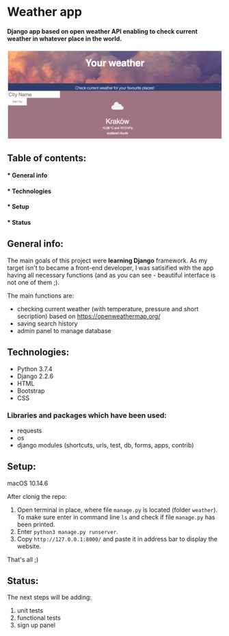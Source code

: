 # Weather app
#### Django app based on open weather API enabling to check current weather in whatever place in the world.

<img src="readme_image.png" width="700">

## Table of contents:
#### * General info
#### * Technologies 
#### * Setup
#### * Status

## **General info**:
The main goals of this project were **learning Django** framework.
As my target isn't to became a front-end developer, I was satisified with the app having all necessary functions (and as you can see - beautiful interface is not one of them ;).

The main functions are:
* checking current weather (with temperature, pressure and short secription) based on https://openweathermap.org/
* saving search history
* admin panel to manage database 
     
## **Technologies**:
- Python 3.7.4
- Django 2.2.6
- HTML
- Bootstrap 
- CSS

### Libraries and packages which have been used:
 - requests
 - os
 - django modules (shortcuts, urls, test, db, forms, apps, contrib)
 
## **Setup**:
macOS 10.14.6
 
After clonig the repo:
1. Open terminal in place, where file ```manage.py``` is located (folder ```weather```). To make sure enter in command line ```ls``` and check if file ```manage.py``` has been printed.
2. Enter ```python3 manage.py runserver```.
3. Copy ```http://127.0.0.1:8000/``` and paste it in address bar to display the website.

That's all ;)

## **Status**:

The next steps will be adding:
1. unit tests
2. functional tests
3. sign up panel
